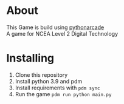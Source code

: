 # About

This Game is build using [pythonarcade](https://github.com/pythonarcade/arcade)  
A game for NCEA Level 2 Digital Technology

# Installing

1. Clone this repository
2. Install python 3.9 and pdm
3. Install requirements with `pdm sync`
4. Run the game `pdm run python main.py`
